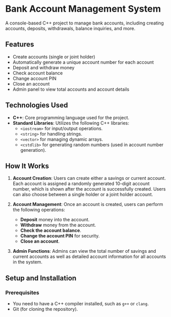 # Bank Account Management System

A console-based C++ project to manage bank accounts, including creating accounts, deposits, withdrawals, balance inquiries, and more.

## Features

- Create accounts (single or joint holder)
- Automatically generate a unique account number for each account
- Deposit and withdraw money
- Check account balance
- Change account PIN
- Close an account
- Admin panel to view total accounts and account details

## Technologies Used

- **C++**: Core programming language used for the project.
- **Standard Libraries**: Utilizes the following C++ libraries:
  - `<iostream>` for input/output operations.
  - `<string>` for handling strings.
  - `<vector>` for managing dynamic arrays.
  - `<cstdlib>` for generating random numbers (used in account number generation).

## How It Works

1. **Account Creation**: Users can create either a savings or current account. Each account is assigned a randomly generated 10-digit account number, which is shown after the account is successfully created. Users can also choose between a single holder or a joint holder account.
   
2. **Account Management**: Once an account is created, users can perform the following operations:
   - **Deposit** money into the account.
   - **Withdraw** money from the account.
   - **Check the account balance**.
   - **Change the account PIN** for security.
   - **Close an account**.
   
3. **Admin Functions**: Admins can view the total number of savings and current accounts as well as detailed account information for all accounts in the system.

## Setup and Installation

### Prerequisites

- You need to have a C++ compiler installed, such as `g++` or `clang`.
- Git (for cloning the repository).

